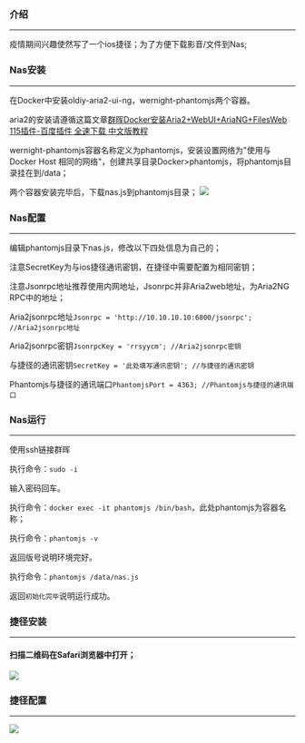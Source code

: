 ### 介绍
----
疫情期间兴趣使然写了一个ios捷径；为了方便下载影音/文件到Nas;
### Nas安装
----
在Docker中安装oldiy-aria2-ui-ng，wernight-phantomjs两个容器。

aria2的安装请遵循这篇文章[群晖Docker安装Aria2+WebUI+AriaNG+FilesWeb 115插件-百度插件 全速下载 中文版教程](https://odcn.top/2019/01/20/2144/%E7%BE%A4%E6%99%96docker%E5%AE%89%E8%A3%85aria2webuiariangfilesweb115%E6%8F%92%E4%BB%B6%E5%85%A8%E9%80%9F%E4%B8%8B%E8%BD%BD-%E4%B8%AD%E6%96%87%E7%89%88%E6%95%99%E7%A8%8B/)

wernight-phantomjs容器名称定义为phantomjs，安装设置网络为"使用与 Docker Host 相同的网络"，创建共享目录Docker>phantomjs，将phantomjs目录挂在到/data；

两个容器安装完毕后，下载nas.js到phantomjs目录；
![](https://www.wan7.xin/wp-content/uploads/2020/03/nasjiejing-5.png)
### Nas配置
----
编辑phantomjs目录下nas.js，修改以下四处信息为自己的；

注意SecretKey为与ios捷径通讯密钥，在捷径中需要配置为相同密钥；

注意Jsonrpc地址推荐使用内网地址，Jsonrpc并非Aria2web地址，为Aria2NG RPC中的地址；

Aria2jsonrpc地址`Jsonrpc = 'http://10.10.10.10:6800/jsonrpc'; //Aria2jsonrpc地址`

Aria2jsonrpc密钥`JsonrpcKey = 'rrsyycm'; //Aria2jsonrpc密钥`

与捷径的通讯密钥`SecretKey = '此处填写通讯密钥'; //与捷径的通讯密钥`

Phantomjs与捷径的通讯端口`PhantomjsPort = 4363; //Phantomjs与捷径的通讯端口`
### Nas运行
----
使用ssh链接群晖

执行命令：`sudo -i`

输入密码回车。

执行命令：`docker exec -it phantomjs /bin/bash`，此处phantomjs为容器名称；

执行命令：`phantomjs -v`

返回版号说明环境完好。

执行命令：`phantomjs /data/nas.js`

返回`初始化完毕`说明运行成功。
### 捷径安装
----
#### 扫描二维码在Safari浏览器中打开；
![](https://www.wan7.xin/wp-content/uploads/2020/03/qrcode.png)
### 捷径配置
----
![](https://www.wan7.xin/wp-content/uploads/2020/03/nasjiejing-8.png)
